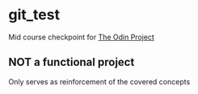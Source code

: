 # git_test

Mid course checkpoint for [The Odin Project](https://www.theodinproject.com/about)

## NOT a functional project

Only serves as reinforcement of the covered concepts
